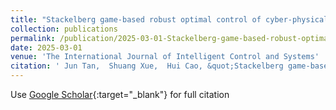 ```yaml
---
title: "Stackelberg game-based robust optimal control of cyber-physical system under hybrid attacks"
collection: publications
permalink: /publication/2025-03-01-Stackelberg-game-based-robust-optimal-control-of-cyber-physical-system-under-hybrid-attacks
date: 2025-03-01
venue: 'The International Journal of Intelligent Control and Systems'
citation: ' Jun Tan,  Shuang Xue,  Hui Cao, &quot;Stackelberg game-based robust optimal control of cyber-physical system under hybrid attacks.&quot; The International Journal of Intelligent Control and Systems, 2025.'
---
```

Use [Google Scholar](https://scholar.google.com/scholar?q=Stackelberg+game+based+robust+optimal+control+of+cyber+physical+system+under+hybrid+attacks){:target="_blank"} for full citation